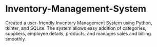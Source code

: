 # Inventory-Management-System
Created a user-friendly Inventory
Management System using Python, tkinter, and
SQLite. The system allows easy addition of categories,
suppliers, employee details, products, and manages
sales and billing smoothly.
